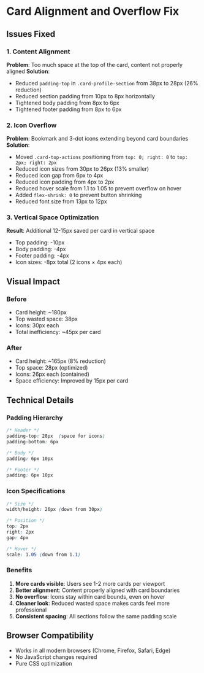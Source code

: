 # Card Alignment and Overflow Fix

## Issues Fixed

### 1. Content Alignment
**Problem**: Too much space at the top of the card, content not properly aligned
**Solution**: 
- Reduced `padding-top` in `.card-profile-section` from 38px to 28px (26% reduction)
- Reduced section padding from 10px to 8px horizontally
- Tightened body padding from 8px to 6px
- Tightened footer padding from 8px to 6px

### 2. Icon Overflow
**Problem**: Bookmark and 3-dot icons extending beyond card boundaries
**Solution**:
- Moved `.card-top-actions` positioning from `top: 0; right: 0` to `top: 2px; right: 2px`
- Reduced icon sizes from 30px to 26px (13% smaller)
- Reduced icon gap from 6px to 4px
- Reduced icon padding from 4px to 2px
- Reduced hover scale from 1.1 to 1.05 to prevent overflow on hover
- Added `flex-shrink: 0` to prevent button shrinking
- Reduced font size from 13px to 12px

### 3. Vertical Space Optimization
**Result**: Additional 12-15px saved per card in vertical space
- Top padding: -10px
- Body padding: -4px  
- Footer padding: -4px
- Icon sizes: -8px total (2 icons × 4px each)

## Visual Impact

### Before
- Card height: ~180px
- Top wasted space: 38px
- Icons: 30px each
- Total inefficiency: ~45px per card

### After
- Card height: ~165px (8% reduction)
- Top space: 28px (optimized)
- Icons: 26px each (contained)
- Space efficiency: Improved by 15px per card

## Technical Details

### Padding Hierarchy
```css
/* Header */
padding-top: 28px  (space for icons)
padding-bottom: 6px

/* Body */
padding: 6px 10px

/* Footer */
padding: 6px 10px
```

### Icon Specifications
```css
/* Size */
width/height: 26px (down from 30px)

/* Position */
top: 2px
right: 2px
gap: 4px

/* Hover */
scale: 1.05 (down from 1.1)
```

### Benefits
1. **More cards visible**: Users see 1-2 more cards per viewport
2. **Better alignment**: Content properly aligned with card boundaries
3. **No overflow**: Icons stay within card bounds, even on hover
4. **Cleaner look**: Reduced wasted space makes cards feel more professional
5. **Consistent spacing**: All sections follow the same padding scale

## Browser Compatibility
- Works in all modern browsers (Chrome, Firefox, Safari, Edge)
- No JavaScript changes required
- Pure CSS optimization
